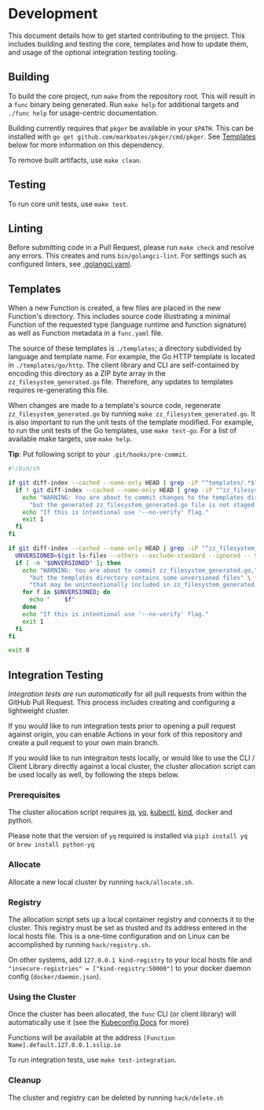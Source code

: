 # Development

This document details how to get started contributing to the project.  This includes building and testing the core, templates and how to update them, and usage of the optional integration testing tooling.

## Building

To build the core project, run `make` from the repository root.  This will result in a `func` binary being generated.  Run `make help` for additional targets and `./func help` for usage-centric documentation.

Building currently requires that `pkger` be available in your `$PATH`.  This can be installed with `go get github.com/markbates/pkger/cmd/pkger`.  See [Templates](#templates) below for more information on this dependency.

To remove built artifacts, use `make clean`.

## Testing

To run core unit tests, use `make test`.

## Linting

Before submitting code in a Pull Request, please run `make check` and resolve any errors.  This creates and runs `bin/golangci-lint`.  For settings such as configured linters, see [.golangci.yaml](../.golangci.yaml).


## Templates

When a new Function is created, a few files are placed in the new Function's directory.  This includes source code illustrating a minimal Function of the requested type (language runtime and function signature) as well as Function metadata in a `func.yaml` file.

The source of these templates is `./templates`; a directory subdivided by language and template name.
For example, the Go HTTP template is located in `./templates/go/http`.
The client library and CLI are self-contained
by encoding this directory as a ZIP byte array in the `zz_filesystem_generated.go` file.
Therefore, any updates to templates requires re-generating this file.

When changes are made to a template's source code,
regenerate `zz_filesystem_generated.go` by running `make zz_filesystem_generated.go`.
It is also important to run the unit tests of the template modified.
For example, to run the unit tests of the Go templates, use `make test-go`.
For a list of available make targets, use `make help`.

**Tip**:
Put following script to your `.git/hooks/pre-commit`.

```sh
#!/bin/sh

if git diff-index --cached --name-only HEAD | grep -iP "^templates/.*$" >/dev/null; then
  if ! git diff-index --cached --name-only HEAD | grep -iP "^zz_filesystem_generated.go$" >/dev/null; then
    echo "WARNING: You are about to commit changes to the templates directory," \
      "but the generated zz_filesystem_generated.go file is not staged."
    echo "If this is intentional use '--no-verify' flag."
    exit 1
  fi
fi

if git diff-index --cached --name-only HEAD | grep -iP "^zz_filesystem_generated.go$" >/dev/null; then
  UNVERSIONED=$(git ls-files --others --exclude-standard --ignored -- templates/ 2>/dev/null)
  if [ -n "$UNVERSIONED" ]; then
    echo "WARNING: You are about to commit zz_filesystem_generated.go," \
      "but the templates directory contains some unversioned files" \
      "that may be unintentionally included in zz_filesystem_generated.go"
    for f in $UNVERSIONED; do
      echo "    $f"
    done
    echo "If this is intentional use '--no-verify' flag."
    exit 1
  fi
fi

exit 0

```

## Integration Testing

*Integration tests are run automatically* for all pull requests from within the GitHub Pull Request.  This process includes creating and configuring a lightweight cluster.

If you would like to run integration tests prior to opening a pull request against origin, you can enable Actions in your fork of this repository and create a pull request to your own main branch.

If you would like to run integraiton tests locally, or would like to use the CLI / Client Library directly against a local cluster, the cluster allocation script can be used locally as well, by following the steps below.


###  Prerequisites

The cluster allocation script requires [jq](https://stedolan.github.io/jq/), [yq](https://github.com/kislyuk/yq), [kubectl](https://kubernetes.io/docs/tasks/tools/), [kind](https://kind.sigs.k8s.io/docs/user/quick-start/), docker and python.

Please note that the version of `yq` required is installed via `pip3 install yq` or `brew install python-yq`


### Allocate

Allocate a new local cluster by running `hack/allocate.sh`.


### Registry

The allocation script sets up a local container registry and connects it to the cluster.  This registry must be set as trusted and its address entered in the local hosts file.  This is a one-time configuration and on Linux can be accomplished by running `hack/registry.sh`. 

On other systems, add `127.0.0.1 kind-registry` to your local hosts file and `"insecure-registries" = ["kind-registry:50000"]` to your docker daemon config (`docker/daemon.json`).


### Using the Cluster

Once the cluster has been allocated, the `func` CLI (or client library) will automatically use it (see the [Kubeconfig Docs](https://kubernetes.io/docs/concepts/configuration/organize-cluster-access-kubeconfig/) for more)

Functions will be available at the address `[Function Name].default.127.0.0.1.sslip.io`

To run integration tests, use `make test-integration`.


### Cleanup

The cluster and registry can be deleted by running `hack/delete.sh`





